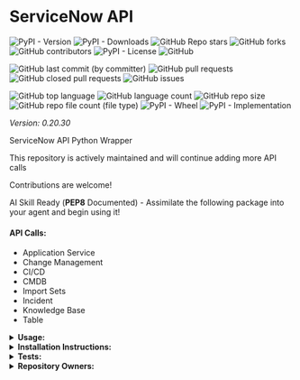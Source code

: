 # ServiceNow API

![PyPI - Version](https://img.shields.io/pypi/v/servicenow-api)
![PyPI - Downloads](https://img.shields.io/pypi/dd/servicenow-api)
![GitHub Repo stars](https://img.shields.io/github/stars/Knuckles-Team/servicenow-api)
![GitHub forks](https://img.shields.io/github/forks/Knuckles-Team/servicenow-api)
![GitHub contributors](https://img.shields.io/github/contributors/Knuckles-Team/servicenow-api)
![PyPI - License](https://img.shields.io/pypi/l/servicenow-api)
![GitHub](https://img.shields.io/github/license/Knuckles-Team/servicenow-api)

![GitHub last commit (by committer)](https://img.shields.io/github/last-commit/Knuckles-Team/servicenow-api)
![GitHub pull requests](https://img.shields.io/github/issues-pr/Knuckles-Team/servicenow-api)
![GitHub closed pull requests](https://img.shields.io/github/issues-pr-closed/Knuckles-Team/servicenow-api)
![GitHub issues](https://img.shields.io/github/issues/Knuckles-Team/servicenow-api)

![GitHub top language](https://img.shields.io/github/languages/top/Knuckles-Team/servicenow-api)
![GitHub language count](https://img.shields.io/github/languages/count/Knuckles-Team/servicenow-api)
![GitHub repo size](https://img.shields.io/github/repo-size/Knuckles-Team/servicenow-api)
![GitHub repo file count (file type)](https://img.shields.io/github/directory-file-count/Knuckles-Team/servicenow-api)
![PyPI - Wheel](https://img.shields.io/pypi/wheel/servicenow-api)
![PyPI - Implementation](https://img.shields.io/pypi/implementation/servicenow-api)

*Version: 0.20.30*

ServiceNow API Python Wrapper

This repository is actively maintained and will continue adding more API calls

Contributions are welcome!

AI Skill Ready (**PEP8** Documented) - Assimilate the following package into your agent and begin using it!

#### API Calls:
- Application Service
- Change Management
- CI/CD
- CMDB
- Import Sets
- Incident
- Knowledge Base
- Table

<details>
  <summary><b>Usage:</b></summary>

OAuth Authentication

```python
#!/usr/bin/python
# coding: utf-8
import servicenow_api

username = "<SERVICENOW USERNAME>"
password = "<SERVICENOW PASSWORD>"
client_id = "<SERVICENOW CLIENT_ID>"
client_secret = "<SERVICENOW_CLIENT_SECRET>"
servicenow_url = "<SERVICENOW_URL>"

client = servicenow_api.Api(url=servicenow_url,
                            username=username,
                            password=password,
                            client_id=client_id,
                            client_secret=client_secret)

table = client.get_table(table="<TABLE NAME>")
print(f"Table: {table}")
```


Basic Authentication

```python
#!/usr/bin/python
# coding: utf-8
import servicenow_api

username = "<SERVICENOW USERNAME>"
password = "<SERVICENOW PASSWORD>"
servicenow_url = "<SERVICENOW_URL>"

client = servicenow_api.Api(url=servicenow_url,
                            username=username,
                            password=password)

table = client.get_table(table="<TABLE NAME>")
print(f"Table: {table}")
```

Proxy and SSL Verify

```python
#!/usr/bin/python
# coding: utf-8
import servicenow_api

username = "<SERVICENOW USERNAME>"
password = "<SERVICENOW PASSWORD>"
servicenow_url = "<SERVICENOW_URL>"

proxy = "https://proxy.net"

client = servicenow_api.Api(url=servicenow_url,
                            username=username,
                            password=password,
                            proxy=proxy,
                            verify=False)

table = client.get_table(table="<TABLE NAME>")
print(f"Table: {table}")
```

</details>

<details>
  <summary><b>Installation Instructions:</b></summary>

Install Python Package

```bash
python -m pip install servicenow-api
```

</details>

<details>
  <summary><b>Tests:</b></summary>

```bash
python ./test/test_servicenow_models.py
```
</details>

<details>
  <summary><b>Repository Owners:</b></summary>


<img width="100%" height="180em" src="https://github-readme-stats.vercel.app/api?username=Knucklessg1&show_icons=true&hide_border=true&&count_private=true&include_all_commits=true" />

![GitHub followers](https://img.shields.io/github/followers/Knucklessg1)
![GitHub User's stars](https://img.shields.io/github/stars/Knucklessg1)
</details>
